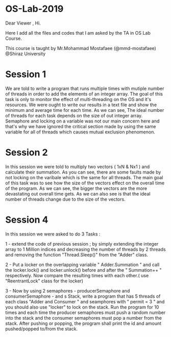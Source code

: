 # OS-Lab-2019

Dear Viewer ,
Hi.

Here I add all the files and codes that I am asked by the TA in OS Lab Course.

This course is taught by Mr.Mohammad Mostafaee (@mmd-mostafaee) @Shiraz University 



# Session 1

We are told to write a program that runs multiple times with mutiple number of threads in order to add the elements of an integer array.
The goal of this task is only to monitor the effect of multi-threading on the OS and it's resources.
We were ought to write our results in a text file and show the minimum and average time for each time.
As we can see, The ideal number of threads for each task depends on the size of out integer array.
Semaphore and locking on a variable was not our main concern here and that's why we have ignored the critical section made by using the same variable for all of threads which causes mutual exclusion phenomenon.


# Session 2
In this session we were told to multiply two vectors ( 1xN & Nx1 ) and calculate their summation. As you can see, there are some faults made by not locking on the varibale which is the same for all threads. The main goal of this task was to see how the size of the vectors effect on the overall time of the program. As we can see, the bigger the vectors are the more devastating out overall time gets. As we can also see is that the ideal number of threads change due to the size of the vectors.


# Session 4
In this session we were asked to do 3 Tasks :

1 - extend the code of previous session ; by simply extending the integer array to 1 Million indices and decreasing the number of threads by 2 threads and removing the function "Thread.Sleep()" from the "Adder" class.

2 - Put a locker on the overlapping variable " Adder.Summation " and call the locker.lock() and locker.unlock() before and after the " Summation++ " respectively. Now compare the resulting times with each other.( use "ReentrantLock" class for the locker)

3 - Now by using 2 semaphores - producerSemaphore and consumerSemaphore - and s Stack, write a program that has 5 threads of each class "Adder and Consumer " and seamphores with " permit = 3 " and you should also use "locker" to lock on the stack. Run the program for 10 times and each time the producer semaphores must push a random number into the stack and the consumer semaphores must pop a number from the stack. After pushing or popping, the program shall print the id and amount pushed/popped to/from the stack.

